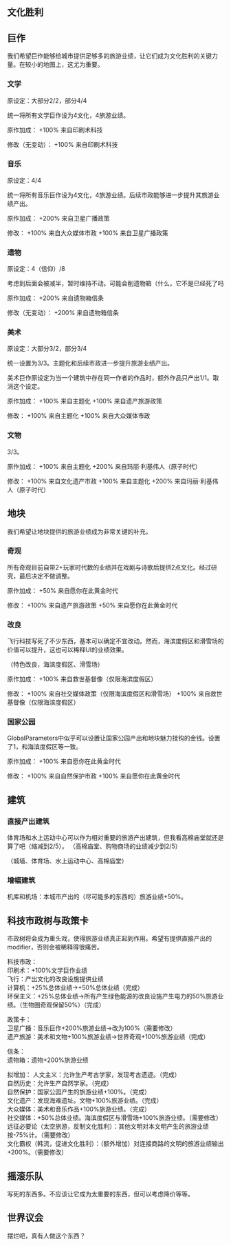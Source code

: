 ## 文化胜利

## 巨作

我们希望巨作能够给城市提供足够多的旅游业绩，让它们成为文化胜利的关键力量。在较小的地图上，这尤为重要。

### 文学

原设定：大部分2/2，部分4/4

统一将所有文学巨作设为4文化，4旅游业绩。

原作加成：
+100% 来自印刷术科技

修改（无变动）：
+100% 来自印刷术科技

### 音乐

原设定：4/4

统一将所有音乐巨作设为4文化，4旅游业绩。后续市政能够进一步提升其旅游业绩产出。

原作加成：
+200% 来自卫星广播政策

修改：
+100% 来自大众媒体市政
+100% 来自卫星广播政策

### 遗物

原设定：4（信仰）/8

考虑到后面会被减半，暂时维持不动。可能会削遗物箱（什么，它不是已经死了吗

原作加成：
+200% 来自遗物箱信条

修改（无变动）：
+200% 来自遗物箱信条

### 美术

原设定：大部分3/2，部分3/4

统一设置为3/3。主题化和后续市政进一步提升旅游业绩产出。

美术巨作原设定为当一个建筑中存在同一作者的作品时，额外作品只产出1/1。取消这个设定。

原作加成：
+100% 来自主题化
+100% 来自遗产旅游政策

修改：
+100% 来自主题化
+100% 来自大众媒体市政

### 文物

3/3。

原作加成：
+100% 来自主题化
+200% 来自玛丽·利基伟人（原子时代）

修改：
+100% 来自文化遗产市政
+100% 来自主题化
+200% 来自玛丽·利基伟人（原子时代）

## 地块

我们希望让地块提供的旅游业绩成为非常关键的补充。

### 奇观

所有奇观目前自带2+玩家时代数的业绩并在戏剧与诗歌后提供2点文化。经过研究，最后决定不做调整。

原作加成：
+50% 来自愿你在此黄金时代

修改：
+100% 来自遗产旅游政策
+50% 来自愿你在此黄金时代

### 改良

飞行科技写死了不少东西，基本可以确定不宜改动。然而，海滨度假区和滑雪场的价值可以提升，这也可以稀释UI的业绩效果。

（特色改良，海滨度假区、滑雪场）

原作加成：
+100% 来自救世基督像（仅限海滨度假区）

修改：
+100% 来自社交媒体政策（仅限海滨度假区和滑雪场）
+100% 来自救世基督像（仅限海滨度假区）

### 国家公园

GlobalParameters中似乎可以设置让国家公园产出和地块魅力挂钩的金钱。设置了1，和海滨度假区等一致。

原作加成：
+100% 来自愿你在此黄金时代

修改：
+100% 来自自然保护市政
+100% 来自愿你在此黄金时代

## 建筑

### 直接产出建筑

体育场和水上运动中心可以作为相对重要的旅游产出建筑，但我看高棉庙堂就还是算了吧（缩减到2/5）。
（高棉庙堂、购物商场的业绩减少到2/5）

（城墙、体育场、水上运动中心、高棉庙堂）

### 增幅建筑

机库和机场：本城市产出的（尽可能多的东西的）旅游业绩+50%。

## 科技市政树与政策卡

市政树将会成为重头戏，使得旅游业绩真正起到作用。希望有提供直接产出的modifier，否则会被稀释得很痛苦。

科技市政：  
印刷术：+100%文学巨作业绩  
飞行：产出文化的改良设施提供业绩  
计算机：+25%总体业绩→+50%总体业绩（完成）  
环保主义：+25%总体业绩→所有产生绿色能源的改良设施产生电力的50%旅游业绩。（生物圈奇观保留50%）（完成）  

政策卡：  
卫星广播：音乐巨作+200%旅游业绩→改为100%（需要修改）  
遗产旅游：美术和文物+100%旅游业绩→世界奇观+100%旅游业绩（完成）  

信条：  
遗物箱：遗物+200%旅游业绩  

拟增加：
人文主义：允许生产考古学家，发现考古遗迹。（完成）  
自然历史：允许生产自然学家。（完成）  
自然保护：国家公园产生的旅游业绩+100%。（完成）  
文化遗产：发现海难遗址。文物+100%旅游业绩。（完成）  
大众媒体：美术和音乐作品+100%旅游业绩。（完成）  
社交媒体：+50%总体业绩。海滨度假区与滑雪场+100%旅游业绩。（需要修改）  
远征必要论（太空旅游，反制文化胜利）：其他文明对本文明产生的旅游业绩按-75%计。（需要修改）  
文化霸权（韩流，促进文化胜利）：（额外增加）对连接商路的文明的旅游业绩输出+200%。（需要修改）  

## 摇滚乐队

写死的东西多。不应该让它成为太重要的东西，但可以考虑降价等等。

## 世界议会

摆烂吧，真有人做这个东西？
